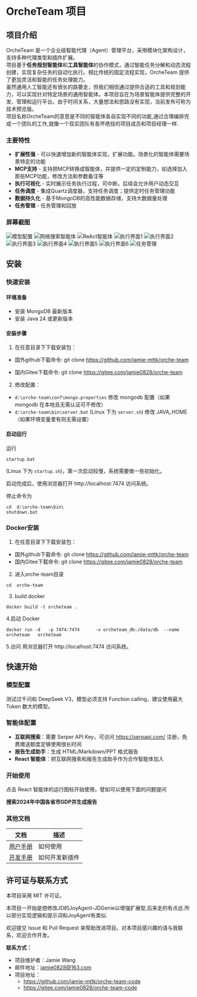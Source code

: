 # OrcheTeam 项目

## 项目介绍

OrcheTeam 是一个企业级智能代理（Agent）管理平台，采用模块化架构设计，支持多种代理类型和插件扩展。  
项目基于**任务规划智能体**和**工具智能体**的协作模式，通过智能任务分解和动态流程创建，实现复杂任务的自动化执行。相比传统的固定流程实现，OrcheTeam 提供了更加灵活和智能的任务处理能力。  
虽然通用人工智能还有很长的路要走，但我们相信通过提供合适的工具和规划能力，可以实现针对特定场景的通用智能体。本项目旨在为场景智能体提供完整的开发、管理和运行平台。由于时间关系，大量想法和思路没有实现，当前发布可称为技术预览版。  
项目名称OrcheTeam的意思是不同的智能体各自实现不同的功能,通过合理编排完成一个团队的工作,就像一个现实团队有各怀绝技的项目成员和项目经理一样.

### 主要特性

- **扩展性强** - 可以快速增加新的智能体实现，扩展功能。场景化的智能体需要场景特定的功能
- **MCP支持** - 支持把MCP转换成智能体，并提供一定的定制能力，如选择加入那些MCP功能，修改方法和参数备注等
- **执行可视化** - 实时展示任务执行过程，可中断。后续会允许用户动态交互
- **任务调度** - 集成Quartz调度器，支持任务调度；提供定时任务管理功能
- **数据持久化** - 基于MongoDB的高性能数据存储，支持大数据量处理
- **任务管理** - 任务管理和回放

### 屏幕截图

![模型配置](./screenCaptures/model.png)
![网络搜索智能体](https://github.com/jamie-mttk/orche-team/blob/main/screenCaptures/webSearch_agent.png)
![ReAct智能体](https://github.com/jamie-mttk/orche-team/blob/main/screenCaptures/ReAct_agent.png)
![执行界面1](https://github.com/jamie-mttk/orche-team/blob/main/screenCaptures/execute_1.png)
![执行界面2](https://github.com/jamie-mttk/orche-team/blob/main/screenCaptures/execute_2.png)
![执行界面3](https://github.com/jamie-mttk/orche-team/blob/main/screenCaptures/execute_3.png)
![执行界面4](https://github.com/jamie-mttk/orche-team/blob/main/screenCaptures/execute_4.png)
![执行界面5](https://github.com/jamie-mttk/orche-team/blob/main/screenCaptures/execute_5.png)
![执行界面6](https://github.com/jamie-mttk/orche-team/blob/main/screenCaptures/execute_6.png)
![任务管理](https://github.com/jamie-mttk/orche-team/blob/main/screenCaptures/task.png)



## 安装
### 快速安装
#### 环境准备
- 安装 MongoDB 最新版本
- 安装 Java 24 或更新版本

#### 安装步骤
1. 在任意目录下下载安装包：

 - 国外github下载命令: git clone https://github.com/jamie-mttk/orche-team

 - 国内Gitee下载命令: git clone https://gitee.com/jamie0828/orche-team

2. 修改配置：
- `d:\orche-team\conf\mongo.properties` 修改 mongodb 配置（如果 mongodb 在本地且无需认证可不修改）
- `d:\orche-team\bin\server.bat` (Linux 下为 `server.sh`) 修改 JAVA_HOME（如果环境变量里有则无需设置）

#### 启动运行

运行 
```cd  d:\orche-team\bin\
startup.bat 
```

(Linux 下为 `startup.sh`)，第一次启动较慢，系统需要做一些初始化。

启动完成后，使用浏览器打开 http://localhost:7474 访问系统。

停止命令为
```
cd  d:\orche-team\bin\
shutdown.bat 
```

### Docker安装
1. 在任意目录下下载安装包：

- 国外github下载命令: git clone https://github.com/jamie-mttk/orche-team
- 国内Gitee下载命令: git clone https://gitee.com/jamie0828/orche-team

2. 进入orche-team目录
```
cd  orche-team
```
3. build docker
```
docker build -t orcheteam .
```
4.启动 Docker
```
docker run -d   -p 7474:7474      -v orcheteam_db:/data/db  --name orcheteam   orcheteam
```
5.访问
用浏览器打开 http://localhost:7474 访问系统。


## 快速开始

### 模型配置
测试过千问和 DeepSeek V3，模型必须支持 Function calling，建议使用最大 Token 数大的模型。

### 智能体配置
- **互联网搜索**：需要 Serper API Key，可访问 https://serpapi.com/ 注册，免费赠送额度足够使用很长时间
- **报告生成助手**：生成 HTML/Markdown/PPT 格式报告
- **React 智能体**：把互联网搜索和报告生成助手作为合作智能体加入

### 开始使用
点击 React 智能体的运行图标开始使用，譬如可以使用下面的问题提问

**搜索2024年中国各省市GDP并生成报告**

### 其他文档
|文档|描述|
|---|---|
|[用户手册](https://github.com/jamie-mttk/orche-team-code/blob/master/UserManual.md)|如何使用|
|[开发手册](https://github.com/jamie-mttk/orche-team-coder/master/DeveloperManual.md)|如何开发新插件|


## 许可证与联系方式

本项目采用 MIT 许可证。

本项目一开始是想修改JD的JoyAgent-JDGenie以增强扩展型,后来走的有点远.所以部分实现逻辑和提示词和JoyAgent有类似.

欢迎提交 Issue 和 Pull Request 来帮助改进项目。对本项目感兴趣的请与我联系，欢迎合作开发。

**联系方式：**
- 项目维护者：Jamie Wang
- 邮件地址：jamie0828@163.com
- 项目地址：
  - https://github.com/jamie-mttk/orche-team-code
  - https://gitee.com/jamie0828/orche-team-code
